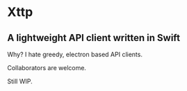 # Xttp

## A lightweight API client written in Swift

Why? I hate greedy, electron based API clients.

Collaborators are welcome.

Still WIP.